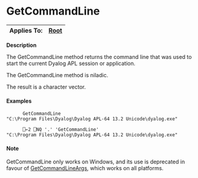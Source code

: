 



<h1 class="heading"><span class="name">GetCommandLine</span></h1>

| Applies To: | [Root](./root.md) |
| --- | ---  |


**Description**


The GetCommandLine method returns the command line that was used to start the current Dyalog APL session or application.


The GetCommandLine method is niladic.


The result is a character vector.

#### Examples
```apl
      GetCommandLine
"C:\Program Files\Dyalog\Dyalog APL-64 13.2 Unicode\dyalog.exe"
```
```apl
      ⎕←2 ⎕NQ '.' 'GetCommandLine'
"C:\Program Files\Dyalog\Dyalog APL-64 13.2 Unicode\dyalog.exe"
```

#### Note


GetCommandLine only works on Windows, and its use is deprecated in favour of [GetCommandLineArgs](GetCommandLineArgs.htm), which works on all platforms.


